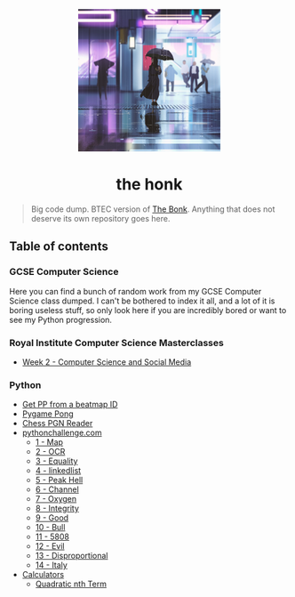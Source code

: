 <!--suppress HtmlDeprecatedAttribute -->
<div align="center">
    <img height="256" src="https://raw.githubusercontent.com/newtykins/the-honk/main/readme.png" alt="">
    <h1>the honk</h1>
</div>

> Big code dump. BTEC version of [The Bonk](https://github.com/GD-NTB/the-bonk). Anything that does not deserve its own repository goes here.

## Table of contents

### GCSE Computer Science

Here you can find a bunch of random work from my GCSE Computer Science class dumped. I can't be bothered to index it all, and a lot of it is boring useless stuff, so only look here if you are incredibly bored or want to see my Python progression.

### Royal Institute Computer Science Masterclasses

- [Week 2 - Computer Science and Social Media](royal%20institute%20computer%20science%20masterclasses/computer%20science%20and%20social%20media)

### Python

- [Get PP from a beatmap ID](python/pp%20from%20beatmap%20id)
- [Pygame Pong](python/pygame%20pong)
- [Chess PGN Reader](python/chess%20pgn%20reader)
- [pythonchallenge.com](python/pythonchallenge.com)
    - [1 - Map](python/pythonchallenge.com/1%20-%20Map.py)
    - [2 - OCR](python/pythonchallenge.com/2%20-%20OCR.py)
    - [3 - Equality](python/pythonchallenge.com/3%20-%20Equality.py)
    - [4 - linkedlist](python/pythonchallenge.com/4%20-%20linkedlist.py)
    - [5 - Peak Hell](python/pythonchallenge.com/5%20-%20Peak%20Hell.py)
    - [6 - Channel](python/pythonchallenge.com/6%20-%20Channel.py)
    - [7 - Oxygen](python/pythonchallenge.com/7%20-%20Oxygen.py)
    - [8 - Integrity](python/pythonchallenge.com/8%20-%20Integrity.py)
    - [9 - Good](python/pythonchallenge.com/9%20-%20Good.py)
    - [10 - Bull](python/pythonchallenge.com/10%20-%20Bull.py)
    - [11 - 5808](python/pythonchallenge.com/11%20-%205808.py)
    - [12 - Evil](python/pythonchallenge.com/12%20-%20Evil.py)
    - [13 - Disproportional](python/pythonchallenge.com/13%20-%20Disproportional.py)
    - [14 - Italy](python/pythonchallenge.com/14%20-%20Italy.py)
- [Calculators](python/calculators)
    - [Quadratic nth Term](python/calculators/quadratic%20nth%20term.py)
